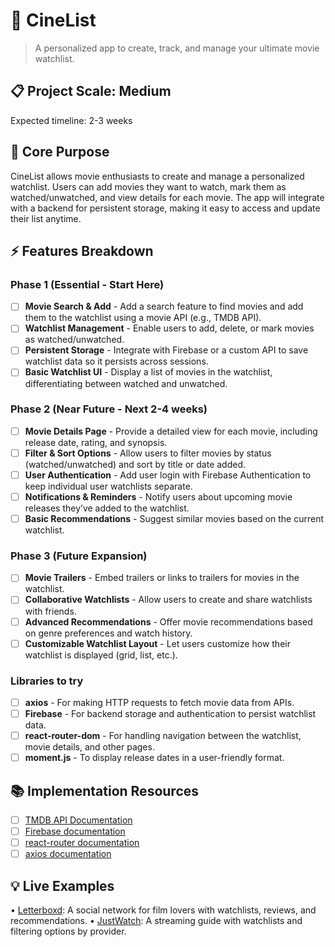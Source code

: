 # 🎯 CineList
> A personalized app to create, track, and manage your ultimate movie watchlist.

## 📋 Project Scale: Medium
Expected timeline: 2-3 weeks

## 🎯 Core Purpose
CineList allows movie enthusiasts to create and manage a personalized watchlist. Users can add movies they want to watch, mark them as watched/unwatched, and view details for each movie. The app will integrate with a backend for persistent storage, making it easy to access and update their list anytime.

## ⚡ Features Breakdown

### Phase 1 (Essential - Start Here)
- [ ] **Movie Search & Add** - Add a search feature to find movies and add them to the watchlist using a movie API (e.g., TMDB API).
- [ ] **Watchlist Management** - Enable users to add, delete, or mark movies as watched/unwatched.
- [ ] **Persistent Storage** - Integrate with Firebase or a custom API to save watchlist data so it persists across sessions.
- [ ] **Basic Watchlist UI** - Display a list of movies in the watchlist, differentiating between watched and unwatched.

### Phase 2 (Near Future - Next 2-4 weeks)
- [ ] **Movie Details Page** - Provide a detailed view for each movie, including release date, rating, and synopsis.
- [ ] **Filter & Sort Options** - Allow users to filter movies by status (watched/unwatched) and sort by title or date added.
- [ ] **User Authentication** - Add user login with Firebase Authentication to keep individual user watchlists separate.
- [ ] **Notifications & Reminders** - Notify users about upcoming movie releases they’ve added to the watchlist.
- [ ] **Basic Recommendations** - Suggest similar movies based on the current watchlist.

### Phase 3 (Future Expansion)
- [ ] **Movie Trailers** - Embed trailers or links to trailers for movies in the watchlist.
- [ ] **Collaborative Watchlists** - Allow users to create and share watchlists with friends.
- [ ] **Advanced Recommendations** - Offer movie recommendations based on genre preferences and watch history.
- [ ] **Customizable Watchlist Layout** - Let users customize how their watchlist is displayed (grid, list, etc.).

### Libraries to try
- [ ] **axios** - For making HTTP requests to fetch movie data from APIs.
- [ ] **Firebase** - For backend storage and authentication to persist watchlist data.
- [ ] **react-router-dom** - For handling navigation between the watchlist, movie details, and other pages.
- [ ] **moment.js** - To display release dates in a user-friendly format.

## 📚 Implementation Resources
- [ ] [TMDB API Documentation](https://developers.themoviedb.org/3)
- [ ] [Firebase documentation](https://firebase.google.com/docs)
- [ ] [react-router documentation](https://reactrouter.com/web/guides/quick-start)
- [ ] [axios documentation](https://axios-http.com/docs/intro)

## 💡 Live Examples
• [Letterboxd](https://letterboxd.com/): A social network for film lovers with watchlists, reviews, and recommendations.
• [JustWatch](https://www.justwatch.com/): A streaming guide with watchlists and filtering options by provider.